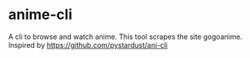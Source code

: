 # anime-cli
A cli to browse and watch anime. This tool scrapes the site gogoanime.
Inspired by https://github.com/pystardust/ani-cli
